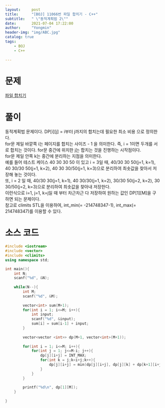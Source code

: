 ```yaml
---
layout:     post
title:      "[BOJ] 11066번 파일 합치기 - C++"
subtitle:   " \"동적계획법 2\""
date:       2021-07-04 17:22:00
author:     "Yongmin"
header-img: "img/ABC.jpg"
catalog: true
tags:
    - BOJ
    - C++
  
---
```


# 문제
[파일 합치기](https://www.acmicpc.net/problem/11066)

# 풀이
동적계획법 문제이다. DP[i][j] = i부터 j까지의 합치는데 필요한 최소 비용 으로 정의한다.  
for문 제일 바깥쪽 i는 페이지를 합치는 사이즈 - 1 을 의미한다. 즉, i = 1이면 두개를 서로 합치는 것이다. for문 중간에 위치한 j는 합치는 것을 진행하는 시작점이다.  
for문 제일 안쪽 k는 중간에 분리하는 지점을 의미한다.  
예를 들어 테스트 케이스 40 30 30 50 이 있고 i = 3일 때, 40/30 30 50(j=1, k=1), 40 30/30 50(j=1, k=2), 40 30 30/50(j=1, k=3)으로 분리하여 최솟값을 찾아서 저장해 놓는 것이다.  
또, i = 2 일 때, 40/30 30(j=1, k=1), 40 30/30(j=1, k=2), 30/30 50(j=2, k=2), 30 30/50(j=2, k=3)으로 분리하여 최솟값을 찾아내 저장한다.  
이런식으로 i=1, j=1, k=j일 때 부터 차근차근 다 저장하여 원하는 값인 DP[1][M]을 구하면 되는 문제이다.  
참고로 climits STL을 이용하여, int_min(= -214748347-1), int_max(= 214748347)를 이용할 수 있다.

# 소스 코드
```c++
#include <iostream>
#include <vector>
#include <climits>
using namespace std;

int main(){
    int N;
    scanf("%d", &N);
    
    while(N--){
        int M;
        scanf("%d", &M);
        
        vector<int> sum(M+1);
        for(int i = 1; i<=M; i++){
            int input;
            scanf("%d", &input);
            sum[i] = sum[i-1] + input;
        }
        
        vector<vector <int>> dp(M+1, vector<int>(M+1));
        
        for(int i = 1; i<=M; i++){
            for(int j = 1; j<=M-i; j++){
                dp[j][i+j] = INT_MAX;
                for(int k = j;k<i+j;k++){
                    dp[j][i+j] = min(dp[j][i+j], dp[j][k] + dp[k+1][i+j] + sum[i+j] - sum[j-1]);
                }
            }
        }
        
        printf("%d\n", dp[1][M]);
    }
    
}
```
